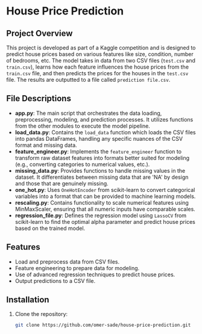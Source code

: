# House Price Prediction

## Project Overview
This project is developed as part of a Kaggle competition and is designed to predict house prices based on various features like size, condition, number of bedrooms, etc. The model takes in data from two CSV files (`test.csv` and `train.csv`), learns how each feature influences the house prices from the `train.csv` file, and then predicts the prices for the houses in the `test.csv` file. The results are outputted to a file called `prediction file.csv`.

## File Descriptions
- **app.py**: The main script that orchestrates the data loading, preprocessing, modeling, and prediction processes. It utilizes functions from the other modules to execute the model pipeline.
- **load_data.py**: Contains the `load_data` function which loads the CSV files into pandas DataFrames, handling any specific nuances of the CSV format and missing data.
- **feature_engineer.py**: Implements the `feature_engineer` function to transform raw dataset features into formats better suited for modeling (e.g., converting categories to numerical values, etc.).
- **missing_data.py**: Provides functions to handle missing values in the dataset. It differentiates between missing data that are 'NA' by design and those that are genuinely missing.
- **one_hot.py**: Uses `OneHotEncoder` from scikit-learn to convert categorical variables into a format that can be provided to machine learning models.
- **rescaling.py**: Contains functionality to scale numerical features using MinMaxScaler, ensuring that all numeric inputs have comparable scales.
- **regression_file.py**: Defines the regression model using `LassoCV` from scikit-learn to find the optimal alpha parameter and predict house prices based on the trained model.

## Features
- Load and preprocess data from CSV files.
- Feature engineering to prepare data for modeling.
- Use of advanced regression techniques to predict house prices.
- Output predictions to a CSV file.

## Installation
1. Clone the repository:
   ```bash
   git clone https://github.com/omer-sade/house-price-prediction.git

